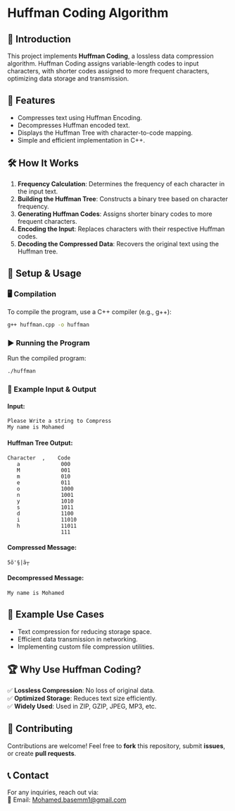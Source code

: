 # Huffman Coding Algorithm

## 📌 Introduction

This project implements **Huffman Coding**, a lossless data compression algorithm. Huffman Coding assigns variable-length codes to input characters, with shorter codes assigned to more frequent characters, optimizing data storage and transmission.

## 🚀 Features

- Compresses text using Huffman Encoding.
- Decompresses Huffman encoded text.
- Displays the Huffman Tree with character-to-code mapping.
- Simple and efficient implementation in C++.

## 🛠 How It Works

1. **Frequency Calculation**: Determines the frequency of each character in the input text.
2. **Building the Huffman Tree**: Constructs a binary tree based on character frequency.
3. **Generating Huffman Codes**: Assigns shorter binary codes to more frequent characters.
4. **Encoding the Input**: Replaces characters with their respective Huffman codes.
5. **Decoding the Compressed Data**: Recovers the original text using the Huffman tree.

## 🔧 Setup & Usage

### 🖥️ Compilation

To compile the program, use a C++ compiler (e.g., g++):

```sh
g++ huffman.cpp -o huffman
```

### ▶️ Running the Program

Run the compiled program:

```sh
./huffman
```

### 📜 Example Input & Output

#### **Input:**

```
Please Write a string to Compress
My name is Mohamed
```

#### **Huffman Tree Output:**

```
Character  ,    Code
   a             000
   M             001
   m             010
   e             011
   o             1000
   n             1001
   y             1010
   s             1011
   d             1100
   i             11010
   h             11011
                 111
```

#### **Compressed Message:**

```
5õ'§|ã┬
```

#### **Decompressed Message:**

```
My name is Mohamed
```

## 📌 Example Use Cases

- Text compression for reducing storage space.
- Efficient data transmission in networking.
- Implementing custom file compression utilities.

## 🏆 Why Use Huffman Coding?

✅ **Lossless Compression**: No loss of original data.  
✅ **Optimized Storage**: Reduces text size efficiently.  
✅ **Widely Used**: Used in ZIP, GZIP, JPEG, MP3, etc.

## 🤝 Contributing

Contributions are welcome! Feel free to **fork** this repository, submit **issues**, or create **pull requests**.

## 📞 Contact

For any inquiries, reach out via:  
📧 Email: Mohamed.basemm1@gmail.com

